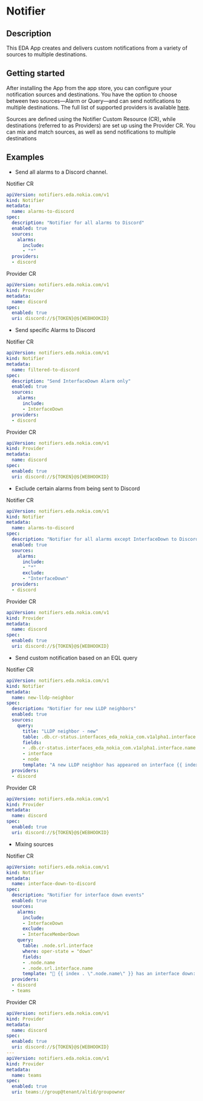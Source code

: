 # Notifier

## Description

This EDA App creates and delivers custom notifications from a variety of sources to multiple destinations.

## Getting started

After installing the App from the app store, you can configure your notification sources and destinations.
You have the option to choose between two sources—Alarm or Query—and can send notifications to multiple destinations.
The full list of supported providers is available [here](https://containrrr.dev/shoutrrr/v0.8).

Sources are defined using the Notifier Custom Resource (CR), while destinations (referred to as Providers) are set up using the Provider CR.
You can mix and match sources, as well as send notifications to multiple destinations

## Examples

- Send all alarms to a Discord channel.

Notifier CR

```yaml
apiVersion: notifiers.eda.nokia.com/v1
kind: Notifier
metadata:
  name: alarms-to-discord
spec:
  description: "Notifier for all alarms to Discord"
  enabled: true
  sources:
    alarms:
      include:
      - "*"
  providers:
  - discord
```

Provider CR

```yaml
apiVersion: notifiers.eda.nokia.com/v1
kind: Provider
metadata:
  name: discord
spec:
  enabled: true
  uri: discord://${TOKEN}@${WEBHOOKID}
```

- Send specific Alarms to Discord

Notifier CR

```yaml
apiVersion: notifiers.eda.nokia.com/v1
kind: Notifier
metadata:
  name: filtered-to-discord
spec:
  description: "Send InterfaceDown Alarm only"
  enabled: true
  sources:
    alarms:
      include:
      - InterfaceDown
  providers:
  - discord
```

Provider CR

```yaml
apiVersion: notifiers.eda.nokia.com/v1
kind: Provider
metadata:
  name: discord
spec:
  enabled: true
  uri: discord://${TOKEN}@${WEBHOOKID}
```

- Exclude certain alarms from being sent to Discord

Notifier CR

```yaml
apiVersion: notifiers.eda.nokia.com/v1
kind: Notifier
metadata:
  name: alarms-to-discord
spec:
  description: "Notifier for all alarms except InterfaceDown to Discord"
  enabled: true
  sources:
    alarms:
      include:
      - "*"
      exclude:
      - "InterfaceDown"
  providers:
  - discord
```

Provider CR

```yaml
apiVersion: notifiers.eda.nokia.com/v1
kind: Provider
metadata:
  name: discord
spec:
  enabled: true
  uri: discord://${TOKEN}@${WEBHOOKID}
```

- Send custom notification based on an EQL query

Notifier CR

```yaml
apiVersion: notifiers.eda.nokia.com/v1
kind: Notifier
metadata:
  name: new-lldp-neighbor
spec:
  description: "Notifier for new LLDP neighbors"
  enabled: true
  sources:
    query:
      title: "LLDP neighbor - new"
      table: .db.cr-status.interfaces_eda_nokia_com.v1alpha1.interface.status.members.neighbors
      fields:
      - .db.cr-status.interfaces_eda_nokia_com.v1alpha1.interface.name
      - interface
      - node
      template: "A new LLDP neighbor has appeared on interface {{ index . \".db.cr-status.interfaces_eda_nokia_com.v1alpha1.interface.name\" }}: host name {{ index . \"node\" }}, interface name {{ index . \"interface\" }}"
  providers:
  - discord
```

Provider CR

```yaml
apiVersion: notifiers.eda.nokia.com/v1
kind: Provider
metadata:
  name: discord
spec:
  enabled: true
  uri: discord://${TOKEN}@${WEBHOOKID}
```

- Mixing sources

Notifier CR

```yaml
apiVersion: notifiers.eda.nokia.com/v1
kind: Notifier
metadata:
  name: interface-down-to-discord
spec:
  description: "Notifier for interface down events"
  enabled: true
  sources:
    alarms:
      include:
      - InterfaceDown
      exclude:
      - InterfaceMemberDown
    query:
      table: .node.srl.interface
      where: oper-state = "down"
      fields:
      - .node.name
      - .node.srl.interface.name
      template: "🚨 {{ index . \".node.name\" }} has an interface down: {{ index . \"name\" }} 🚨"
  providers:
  - discord
  - teams
```

Provider CR

```yaml
apiVersion: notifiers.eda.nokia.com/v1
kind: Provider
metadata:
  name: discord
spec:
  enabled: true
  uri: discord://${TOKEN}@${WEBHOOKID}
---
apiVersion: notifiers.eda.nokia.com/v1
kind: Provider
metadata:
  name: teams
spec:
  enabled: true
  uri: teams://group@tenant/altid/groupowner
```
